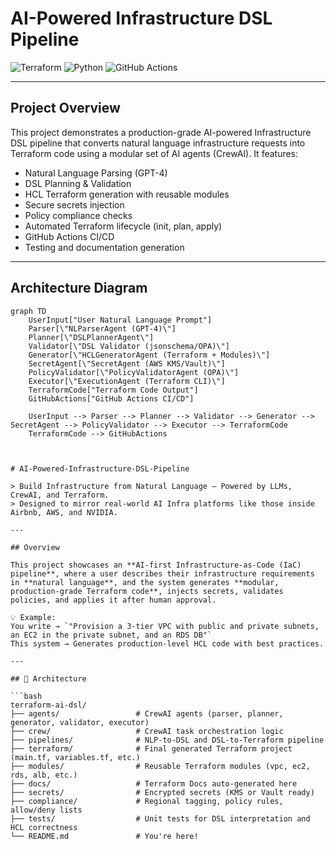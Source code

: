 # AI-Powered Infrastructure DSL Pipeline

![Terraform](https://img.shields.io/badge/Terraform-Infrastructure-blue)
![Python](https://img.shields.io/badge/Python-3.10+-yellow)
![GitHub Actions](https://github.com/yourusername/terraform-ai-dsl/workflows/Terraform%20CI/badge.svg)

---

## Project Overview

This project demonstrates a production-grade AI-powered Infrastructure DSL pipeline that converts natural language infrastructure requests into Terraform code using a modular set of AI agents (CrewAI). It features:

- Natural Language Parsing (GPT-4)
- DSL Planning & Validation
- HCL Terraform generation with reusable modules
- Secure secrets injection
- Policy compliance checks
- Automated Terraform lifecycle (init, plan, apply)
- GitHub Actions CI/CD
- Testing and documentation generation

---

## Architecture Diagram

```mermaid
graph TD
    UserInput["User Natural Language Prompt"]
    Parser[\"NLParserAgent (GPT-4)\"]
    Planner[\"DSLPlannerAgent\"]
    Validator[\"DSL Validator (jsonschema/OPA)\"]
    Generator[\"HCLGeneratorAgent (Terraform + Modules)\"]
    SecretAgent[\"SecretAgent (AWS KMS/Vault)\"]
    PolicyValidator[\"PolicyValidatorAgent (OPA)\"]
    Executor[\"ExecutionAgent (Terraform CLI)\"]
    TerraformCode["Terraform Code Output"]
    GitHubActions["GitHub Actions CI/CD"]

    UserInput --> Parser --> Planner --> Validator --> Generator --> SecretAgent --> PolicyValidator --> Executor --> TerraformCode
    TerraformCode --> GitHubActions



# AI-Powered-Infrastructure-DSL-Pipeline

> Build Infrastructure from Natural Language — Powered by LLMs, CrewAI, and Terraform.  
> Designed to mirror real-world AI Infra platforms like those inside Airbnb, AWS, and NVIDIA.

---

## Overview

This project showcases an **AI-first Infrastructure-as-Code (IaC) pipeline**, where a user describes their infrastructure requirements in **natural language**, and the system generates **modular, production-grade Terraform code**, injects secrets, validates policies, and applies it after human approval.

💡 Example:  
You write → `"Provision a 3-tier VPC with public and private subnets, an EC2 in the private subnet, and an RDS DB"`  
This system → Generates production-level HCL code with best practices.

---

## 🧱 Architecture

```bash
terraform-ai-dsl/
├── agents/                 # CrewAI agents (parser, planner, generator, validator, executor)
├── crew/                   # CrewAI task orchestration logic
├── pipelines/              # NLP-to-DSL and DSL-to-Terraform pipeline
├── terraform/              # Final generated Terraform project (main.tf, variables.tf, etc.)
├── modules/                # Reusable Terraform modules (vpc, ec2, rds, alb, etc.)
├── docs/                   # Terraform Docs auto-generated here
├── secrets/                # Encrypted secrets (KMS or Vault ready)
├── compliance/             # Regional tagging, policy rules, allow/deny lists
├── tests/                  # Unit tests for DSL interpretation and HCL correctness
└── README.md               # You're here!



